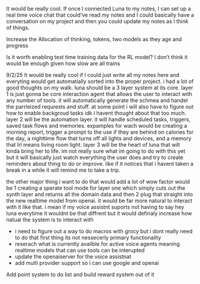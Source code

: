 It would be really cool. If once I connected Luna to my notes, I can set up a real time voice chat that could’ve read my notes and I could basically have a conversation on my project and then you could update my notes as I think of things.

Increase the Allocation of thinking, tokens, two models as they age and progress

Is it worth enabling test time training data for the RL model? I don’t think it would be enough given how slow are all trains



9/2/25
It would be really cool if I could just write all my notes here and everyting would get automatially sorted into the proper project. i had a lot of good thoughts on my walk. luna should be a 3 layer system at its core. layer 1 is just gonna be core interaction agent that allows the user to interact with any number of tools. it will automatically generate the schmea and handel the parrleized requrests and stuff. at some point i will also have to figure out how to enable backgroud tasks idk i havent thought about that too much.  layer 2 will be the automation layer. it will handle scheduled tasks, triggers, saved task flows and memories. expamples for wach would be creating a morning report, trigger a prompt to the use if they are behind on calories for the day, a nighttime flow that turns off all lights and devices, and a memory that lrl means living room light. layer 3 will be the heart of luna that will kinda bring her to life. im not really sure what im going to do with this yet but it will basically just watch everything the user does and try to create reminders about thing to do or improve. like if it notices that i havent taken a break in a while it will remind me to take a trip.

the other major thing i want to do that would add a lot of wow factor would be 1 creating a sperate tool mode for layer one which simply cuts out the synth layer and returns all the domain data and then 2 plug that straight into the new realtime model from openai. it would be far more natural to interact with it like that. i mean if my voice assistnt suports not having to say hey luna everytime it wouldnt be that diffrent but it would definaly increase how natual the system is to interact with

- i need to figure out a way to do macros with grocy but i dont really need to do that first thing its not nessecerly primary functionality
- reserach what is currently availble for active voice agents meaning realtime models that can use tools can be interupted
- update the openaiserver for the voice assistnat
- add multi provider support so i can use google and openai


Add point system to do list and build reward system out of it